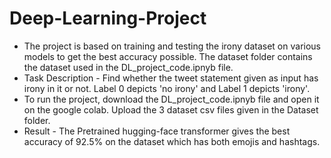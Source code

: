 # Deep-Learning-Project

* The project is based on training and testing the irony dataset on various models to get the best accuracy possible. The dataset folder contains the dataset used in the DL_project_code.ipnyb file. 
* Task Description - Find whether the tweet statement given as input has irony in it or not. Label 0 depicts 'no irony' and Label 1 depicts 'irony'.
* To run the project, download the DL_project_code.ipnyb file and open it on the google colab. Upload the 3 dataset csv files given in the Dataset folder.
* Result - The Pretrained hugging-face transformer gives the best accuracy of 92.5% on the dataset which has both emojis and hashtags.
